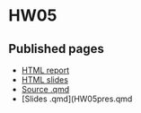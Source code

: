 # HW05

## Published pages
- [HTML report](https://aosuri2.github.io/HW05/HW05.html)
- [HTML slides](https://aosuri2.github.io/HW05/HW05pres.html)
- [Source .qmd](HW05.qmd)
- [Slides .qmd](HW05pres.qmd
